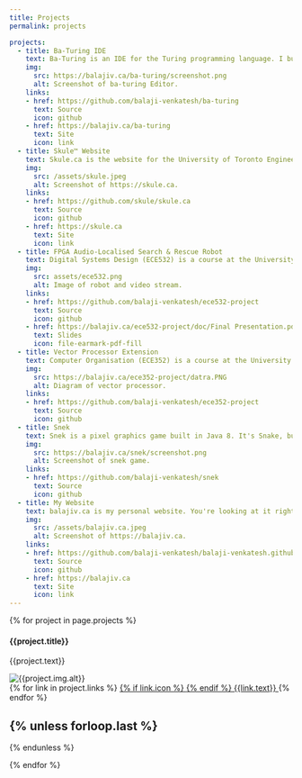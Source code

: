 ```yaml
---
title: Projects
permalink: projects

projects:
  - title: Ba-Turing IDE
    text: Ba-Turing is an IDE for the Turing programming language. I built it with Electron.js and node.js.
    img:
      src: https://balajiv.ca/ba-turing/screenshot.png
      alt: Screenshot of ba-turing Editor.
    links:
    - href: https://github.com/balaji-venkatesh/ba-turing
      text: Source
      icon: github
    - href: https://balajiv.ca/ba-turing
      text: Site
      icon: link
  - title: Skule™ Website
    text: Skule.ca is the website for the University of Toronto Engineering Society and the engineering student body, Skule™. It's hosted on Github Pages, and uses the Jekyll static site generator to compile a static website from the source HTML, Markdown, and Liquid. I wrote a responsive custom theme using the Bootstrap frontend toolkit.
    img:
      src: /assets/skule.jpeg
      alt: Screenshot of https://skule.ca.
    links:
    - href: https://github.com/skule/skule.ca
      text: Source
      icon: github
    - href: https://skule.ca
      text: Site
      icon: link
  - title: FPGA Audio-Localised Search & Rescue Robot
    text: Digital Systems Design (ECE532) is a course at the University of Toronto where teams of four students build complex FPGA-based systems. Our project was an autonomous search and rescue robot with audio localisation. My main contribution to the project was the camera stream from the robot to the base station, in which I created my own hardware implementation of an Ethernet stack and H.262 MPEG compression algorithm. 
    img:
      src: assets/ece532.png
      alt: Image of robot and video stream.
    links:
    - href: https://github.com/balaji-venkatesh/ece532-project
      text: Source
      icon: github
    - href: https://balajiv.ca/ece532-project/doc/Final Presentation.pdf
      text: Slides
      icon: file-earmark-pdf-fill
  - title: Vector Processor Extension
    text: Computer Organisation (ECE352) is a course at the University of Toronto. Our final project was a single instruction multiple data (SIMD/vector) extension for a multicycle processor.
    img:
      src: https://balajiv.ca/ece352-project/datra.PNG
      alt: Diagram of vector processor.
    links:
    - href: https://github.com/balaji-venkatesh/ece352-project
      text: Source
      icon: github
  - title: Snek
    text: Snek is a pixel graphics game built in Java 8. It's Snake, but with 2 Snakes! I wrote my own underlying pixel graphics game engine with sprites, fonts, timers, and customizable keyboard controls.
    img:
      src: https://balajiv.ca/snek/screenshot.png
      alt: Screenshot of snek game.
    links:
    - href: https://github.com/balaji-venkatesh/snek
      text: Source
      icon: github
  - title: My Website
    text: balajiv.ca is my personal website. You're looking at it right now! It's hosted on Github Pages, and uses the Jekyll static site generator to compile a static website from the source HTML, Markdown, and Liquid. I wrote a responsive custom theme using the Bootstrap frontend toolkit.
    img: 
      src: /assets/balajiv.ca.jpeg
      alt: Screenshot of https://balajiv.ca.
    links:
    - href: https://github.com/balaji-venkatesh/balaji-venkatesh.github.io
      text: Source
      icon: github
    - href: https://balajiv.ca
      text: Site
      icon: link
---
```


{% for project in page.projects %}

#### {{project.title}}
{{project.text}}

<img src="{{project.img.src}}" class="rounded border h-100" style="max-height:15rem; max-width:80vw" alt="{{project.img.alt}}">

<div class="mb-4">
{% for link in project.links %}
  <a href="{{link.href}}" class="btn btn-primary">
    {% if link.icon %} <i class="bi bi-{{link.icon}}"></i> {% endif %}
    {{link.text}}
  </a>
{% endfor %}
</div>

{% unless forloop.last %} 
---
{% endunless %}

{% endfor %}